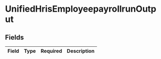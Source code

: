 # UnifiedHrisEmployeepayrollrunOutput


## Fields

| Field       | Type        | Required    | Description |
| ----------- | ----------- | ----------- | ----------- |